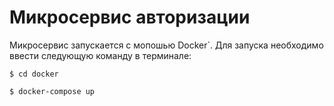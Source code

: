 # Микросервис авторизации

Микросервис запускается с мопошью Docker`.
Для запуска необходимо ввести следующую команду в терминале:
```
$ cd docker

$ docker-compose up
```